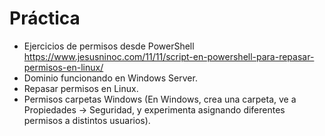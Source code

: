 # Práctica

- Ejercicios de permisos desde PowerShell https://www.jesusninoc.com/11/11/script-en-powershell-para-repasar-permisos-en-linux/
- Dominio funcionando en Windows Server.
- Repasar permisos en Linux.
- Permisos carpetas Windows (En Windows, crea una carpeta, ve a Propiedades → Seguridad, y experimenta asignando diferentes permisos a distintos usuarios).
